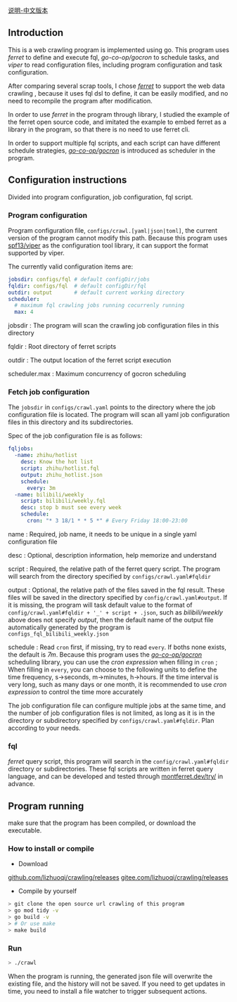 
[说明-中文版本](https://youwu.today/blog/my-simple-crawling-tool/)

## Introduction

This is a web crawling program is implemented using go. This program uses *ferret* to define and execute fql, *go-co-op/gocron* to schedule tasks, and *viper* to read configuration files, including program configuration and task configuration.

After comparing several scrap tools, I chose [*ferret*](https://www.montferret.dev) to support the web data crawling , because it uses fql dsl to define, it can be easily modified, and no need to recompile the program after modification.

In order to use *ferret* in the program through library, I studied the example of the ferret open source code, and imitated the example to embed ferret as a library in the program, so that there is no need to use ferret cli.

In order to support multiple fql scripts, and each script can have different schedule strategies, [*go-co-op/gocron*](https://github.com/go-co-op/gocron) is introduced as scheduler in the program.

## Configuration instructions

Divided into program configuration, job configuration, fql script.

### Program configuration
 
Program configuration file, `configs/crawl.[yaml|json|toml]`, the current version of the program cannot modify this path. Because this program uses [spf13/viper](https://github.com/spf13/viper) as the configuration tool library, it can support the format supported by viper.

The currently valid configuration items are:
```yaml
jobsdir: configs/fql # default configDir/jobs
fqldir: configs/fql  # default configDir/fql
outdir: output       # default current working directory
scheduler:
  # maximum fql crawling jobs running cocurrenly running
  max: 4
```

jobsdir
: The program will scan the crawling job configuration files in this directory

fqldir
: Root directory of ferret scripts

outdir
: The output location of the ferret script execution

scheduler.max
: Maximum concurrency of gocron scheduling

### Fetch job configuration

The `jobsdir` in `configs/crawl.yaml` points to the directory where the job configuration file is located. The program will scan all yaml job configuration files in this directory and its subdirectories.

Spec of the job configuration file is as follows:
```yaml
fqljobs:
  -name: zhihu/hotlist
    desc: Know the hot list
    script: zhihu/hotlist.fql
    output: zhihu_hotlist.json
    schedule:
      every: 3m
  -name: bilibili/weekly
    script: bilibili/weekly.fql
    desc: stop b must see every week
    schedule:
      cron: "* 3 18/1 * * 5 *" # Every Friday 18:00-23:00
```

name
: Required, job name, it needs to be unique in a single yaml configuration file

desc
: Optional, description information, help memorize and understand

script
: Required, the relative path of the ferret query script. The program will search from the directory specified by `configs/crawl.yaml#fqldir`

output
: Optional, the relative path of the files saved in the fql result. These files will be saved in the directory specified by `config/crawl.yaml#output`. If it is missing, the program will task default value to the format of `config/crawl.yaml#fqldir + '_' + script + .json`, such as *bilibili/weekly* above does not specify *output*, then the default name of the output file automatically generated by the program is `configs_fql_bilibili_weekly.json `

schedule
: Read `cron` first, if missing, try to read `every`. If boths none exists, the default is *7m*. Because this program uses the [*go-co-op/gocron*](https://github.com/go-co-op/gocron) scheduling library, you can use the *cron expression* when filling in `cron` ; When filling in `every`, you can choose to the following units to define the time frequency, s->seconds, m->minutes, h->hours. If the time interval is very long, such as many days or one month, it is recommended to use *cron expression* to control the time more accurately


The job configuration file can configure multiple jobs at the same time, and the number of job configuration files is not limited, as long as it is in the directory or subdirectory specified by `configs/crawl.yaml#fqldir`. Plan according to your needs. 

### fql

*ferret* query script, this program will search in the `config/crawl.yaml#fqldir` directory or subdirectories. These fql scripts are written in ferret query language, and can be developed and tested through [montferret.dev/try/](https://www.montferret.dev/try/) in advance.

## Program running

make sure that the program has been compiled, or download the executable.

### How to install or compile

* Download

[github.com/lizhuoqi/crawling/releases](https://github.com/lizhuoqi/crawling/releases) 
[gitee.com/lizhuoqi/crawling/releases](https://gitee.com/lizhuoqi/crawling/releases)

* Compile by yourself

```sh
> git clone the open source url crawling of this program
> go mod tidy -v
> go build -v
> # Or use make
> make build
```

### Run

```sh
> ./crawl
```

When the program is running, the generated json file will overwrite the existing file, and the history will not be saved. If you need to get updates in time, you need to install a file watcher to trigger subsequent actions.